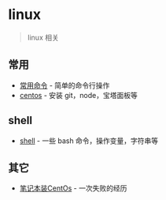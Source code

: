 # linux

> linux 相关

## 常用

- [常用命令](./linux.md) - 简单的命令行操作
- [centos](./centos.md) - 安装 git，node，宝塔面板等

## shell

- [shell](./shell.md) - 一些 bash 命令，操作变量，字符串等

## 其它

- [笔记本装CentOs](./g490-install-centos7.md) - 一次失败的经历


